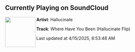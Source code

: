 ## Currently Playing on SoundCloud

[<img align="left" width="100" src="https://i1.sndcdn.com/artworks-bFx7pe70hIqyJGAA-9zsHHw-t500x500.jpg">](https://soundcloud.com/hallucinate/wherehaveyoubeenflip)

**Artist**: Hallucinate 

**Track**: Where Have You Been (Hallucinate Flip)

Last updated at 4/15/2025, 8:53:48 AM
